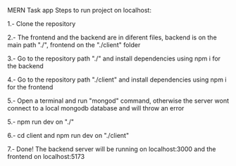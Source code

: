 MERN Task app 
Steps to run project on localhost:

1.- Clone the repository

2.- The frontend and the backend are in diferent files, backend is on the main path "./", frontend on the "./client" folder

3.- Go to the repository path "./" and install dependencies using npm i for the backend

4.- Go to the repository path "./client" and install dependencies using npm i for the frontend

5.- Open a terminal and run "mongod" command, otherwise the server wont connect to a local mongodb database and will throw an error

5.- npm run dev on "./"

6.- cd client and npm run dev on "./client"

7.- Done! The backend server will be running on localhost:3000 and the frontend on localhost:5173
